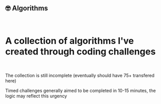

## 🤓 Algorithms

<br/>

<h1>A collection of algorithms I've created through coding challenges</h1>

<br/>

The collection is still incomplete (eventually should have 75+ transfered here)

Timed challenges generally aimed to be completed in 10-15 minutes, the logic may reflect this urgency